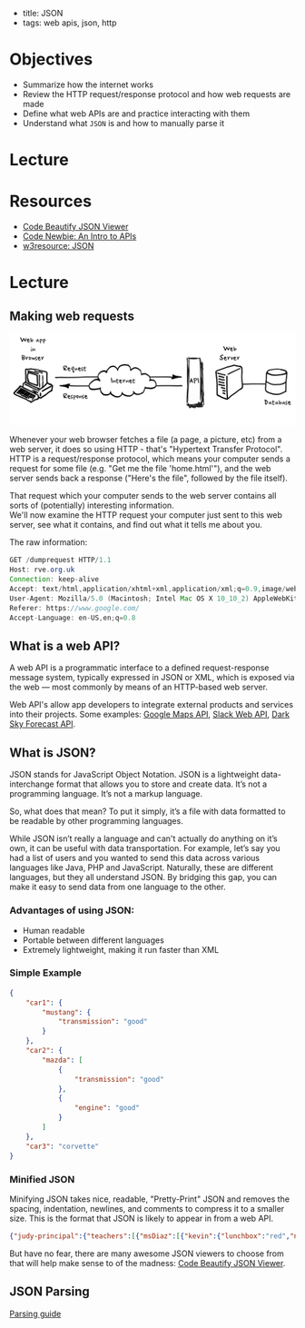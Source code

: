 - title: JSON
- tags: web apis, json, http

# Objectives

- Summarize how the internet works
- Review the HTTP request/response protocol and how web requests are made
- Define what web APIs are and practice interacting with them
- Understand what `JSON` is and how to manually parse it

# Lecture 

# Resources
- [Code Beautify JSON Viewer](http://codebeautify.org/jsonviewer)
- [Code Newbie: An Intro to APIs](http://www.codenewbie.org/blogs/an-intro-to-apis)
- [w3resource: JSON](http://www.w3resource.com/JSON/introduction.php)

# Lecture 

## Making web requests
![Web requests]( https://github.com/accesscode-2-1/unit-0/blob/master/images/makeRequests.png?raw=true )

Whenever your web browser fetches a file (a page, a picture, etc) from a web server, it does so using HTTP - that's "Hypertext Transfer Protocol".  HTTP is a request/response protocol, which means your computer sends a request for some file (e.g. "Get me the file 'home.html'"), and 
the web server sends back a response ("Here's the file", followed by the file itself).

That request which your computer sends to the web server contains all sorts of (potentially) interesting information.  
We'll now examine the HTTP request your computer just sent to this web server, see what it contains, and find out what it tells me about you.

The raw information:

```java
GET /dumprequest HTTP/1.1
Host: rve.org.uk
Connection: keep-alive
Accept: text/html,application/xhtml+xml,application/xml;q=0.9,image/webp,*/\*;q=0.8
User-Agent: Mozilla/5.0 (Macintosh; Intel Mac OS X 10_10_2) AppleWebKit/537.36 (KHTML, like Gecko) Chrome/41.0.2272.104 Safari/537.36
Referer: https://www.google.com/
Accept-Language: en-US,en;q=0.8
```

## What is a web API?

A web API is a programmatic interface to a defined request-response message system, typically expressed in JSON or XML, which is exposed via the web — most commonly by means of an HTTP-based web server.

Web API's allow app developers to integrate external products and services into their projects. Some examples: [Google Maps API](https://developers.google.com/maps/), [Slack Web API](https://api.slack.com/web), [Dark Sky Forecast API](https://developer.forecast.io/).

## What is JSON?
JSON stands for JavaScript Object Notation.  JSON is a lightweight data-interchange
format that allows you to store and create data. It’s not a programming language. It’s not a markup language. 

So, what does that mean? To put it simply, it’s a file with data formatted to be readable by other programming languages.

While JSON isn’t really a language and can't actually do anything on it’s own, it can be useful with data transportation. For example, 
let’s say you had a list of users and you wanted to send this data across various languages like Java, PHP and JavaScript. Naturally, 
these are different languages, but they all understand JSON. By bridging this gap, you can make it easy to send data 
from one language to the other. 

### Advantages of using JSON:
- Human readable
- Portable between different languages
- Extremely lightweight, making it run faster than XML

### Simple Example

```json
{
    "car1": {
        "mustang": {
            "transmission": "good"
        }
    },
    "car2": {
        "mazda": [
            {
                "transmission": "good"
            },
            {
                "engine": "good"
            }
        ]
    },
    "car3": "corvette"
}
```

### Minified JSON

Minifying JSON takes nice, readable, "Pretty-Print" JSON and removes the spacing, indentation, newlines, and comments to compress it to a smaller size. This is the format that JSON is likely to appear in from a web API.

```json
{"judy-principal":{"teachers":[{"msDiaz":[{"kevin":{"lunchbox":"red","numOfPencils":"2"}},{"Amanda":{"lunchbox":"yellow","numOfPencils":"3"}},{"Billy":{"lunchbox":"black","numOfPencils":"2"}}]},{"msArcentales":[{"ray":{"lunchbox":"black","numOfPencils":"3"}},{"mike":{"lunchbox":"green","numOfPencils":"3"}},{"stacy":{"lunchbox":"pink","numOfPencils":"3"}}]},{"msLiu":[{"jackie":{"lunchbox":"green","numOfPencils":"3"}},{"laura":{"lunchbox":"yellow","numOfPencils":"2"}},{"tommy":{"lunchbox":"blue","numOfPencils":"4"}}]}]}}
```

But have no fear, there are many awesome JSON viewers to choose from that will help make sense to of the madness: [Code Beautify JSON Viewer](http://codebeautify.org/jsonviewer).

## JSON Parsing

[Parsing guide](https://github.com/accesscode-2-1/unit-0/blob/master/lessons/week-4/2015-04-04-secret-kung-fu-masters-JSON-quick-start-guide.md)
